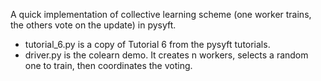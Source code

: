 A quick implementation of collective learning scheme (one worker trains, the others vote on the update) in pysyft.

- tutorial_6.py is a copy of Tutorial 6 from the pysyft tutorials.
- driver.py is the colearn demo. It creates n workers, selects a random one to train, then coordinates the voting. 